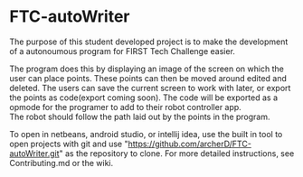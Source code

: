 # FTC-autoWriter

The purpose of this student developed project is to make the development of a autonoumous program for FIRST Tech Challenge easier.

The program does this by displaying an image of the screen on which the user can place points.
These points can then be moved around edited and deleted.
The users can save the current screen to work with later, or export the points as code(export coming soon).
The code will be exported as a opmode for the programer to add to their robot controller app.  
The robot should follow the path laid out by the points in the program.

To open in netbeans, android studio, or intellij idea, use the built in tool to open projects with git and use "https://github.com/archerD/FTC-autoWriter.git" as the repository to clone.
For more detailed instructions, see Contributing.md or the wiki.
